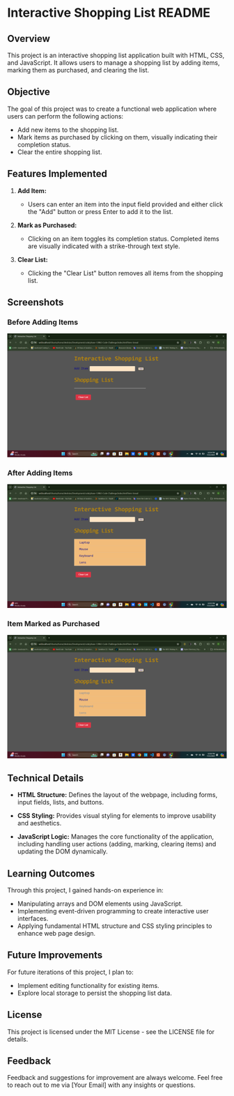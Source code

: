 # Interactive Shopping List README

## Overview

This project is an interactive shopping list application built with HTML, CSS, and JavaScript. It allows users to manage a shopping list by adding items, marking them as purchased, and clearing the list.

## Objective

The goal of this project was to create a functional web application where users can perform the following actions:
- Add new items to the shopping list.
- Mark items as purchased by clicking on them, visually indicating their completion status.
- Clear the entire shopping list.

## Features Implemented

1. **Add Item:**
   - Users can enter an item into the input field provided and either click the "Add" button or press Enter to add it to the list.
   
2. **Mark as Purchased:**
   - Clicking on an item toggles its completion status. Completed items are visually indicated with a strike-through text style.
   
3. **Clear List:**
   - Clicking the "Clear List" button removes all items from the shopping list.

## Screenshots

### Before Adding Items
![Screenshot 10](Screenshots/Screenshot%20(10).png)

### After Adding Items
![Screenshot 11](Screenshots/Screenshot%20(11).png)

### Item Marked as Purchased
![Screenshot 12](Screenshots/Screenshot%20(12).png)

## Technical Details

- **HTML Structure:** Defines the layout of the webpage, including forms, input fields, lists, and buttons.
  
- **CSS Styling:** Provides visual styling for elements to improve usability and aesthetics.
  
- **JavaScript Logic:** Manages the core functionality of the application, including handling user actions (adding, marking, clearing items) and updating the DOM dynamically.

## Learning Outcomes

Through this project, I gained hands-on experience in:
- Manipulating arrays and DOM elements using JavaScript.
- Implementing event-driven programming to create interactive user interfaces.
- Applying fundamental HTML structure and CSS styling principles to enhance web page design.

## Future Improvements

For future iterations of this project, I plan to:
- Implement editing functionality for existing items.
- Explore local storage to persist the shopping list data.

## License

This project is licensed under the MIT License - see the LICENSE file for details.

## Feedback

Feedback and suggestions for improvement are always welcome. Feel free to reach out to me via [Your Email] with any insights or questions.
